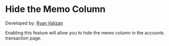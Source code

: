 # Hide the Memo Column

Developed by: [Ryan Valizan](https://github.com/devnetkc/)

Enabling this feature will allow you to hide the memo column in the accounts transaction page.
